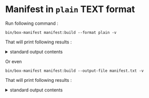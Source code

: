 <!-- markdownlint-disable MD013 MD033 -->
# Manifest in `plain` TEXT format

Run following command :

```shell
bin/box-manifest manifest:build --format plain -v
```

That will print following results :

<details>
<summary>standard output contents</summary>

```text

 // Loading the configuration file "/path/to/box.json".

bartlett/box-manifest: 3.x-dev@cd74376
amphp/amp: v2.6.2
amphp/byte-stream: v1.8.1
amphp/parallel: v1.4.2
amphp/parallel-functions: v1.1.0
amphp/parser: v1.1.0
amphp/process: v1.1.4
amphp/serialization: v1.0.0
amphp/sync: v1.4.2
composer/ca-bundle: 1.3.5
composer/class-map-generator: 1.0.0
composer/composer: 2.5.4
composer/metadata-minifier: 1.0.0
composer/pcre: 3.1.0
composer/semver: 3.3.2
composer/spdx-licenses: 1.5.7
composer/xdebug-handler: 3.0.3
cyclonedx/cyclonedx-library: v2.0.0-RC1
fidry/console: 0.5.5
humbug/box: 4.3.7
humbug/php-scoper: 0.18.2
jetbrains/phpstorm-stubs: v2022.3
justinrainbow/json-schema: 5.2.12
laravel/serializable-closure: v1.3.0
nikic/iter: v2.2.0
nikic/php-parser: v4.15.4
opis/json-schema: 2.3.0
opis/string: 2.0.1
opis/uri: 1.1.0
package-url/packageurl-php: 1.0.5
paragonie/constant_time_encoding: v2.6.3
paragonie/pharaoh: v0.6.0
phpdocumentor/reflection-common: 2.2.0
phpdocumentor/reflection-docblock: 5.3.0
phpdocumentor/type-resolver: 1.6.2
psr/container: 2.0.2
psr/event-dispatcher: 1.0.0
psr/log: 3.0.0
react/promise: v2.9.0
seld/jsonlint: 1.9.0
seld/phar-utils: 1.2.1
seld/signal-handler: 2.0.1
symfony/console: v6.2.7
symfony/deprecation-contracts: v3.2.1
symfony/event-dispatcher-contracts: v3.2.1
symfony/filesystem: v6.2.7
symfony/finder: v6.2.7
symfony/polyfill-ctype: v1.27.0
symfony/polyfill-intl-grapheme: v1.27.0
symfony/polyfill-intl-normalizer: v1.27.0
symfony/polyfill-mbstring: v1.27.0
symfony/polyfill-php73: v1.27.0
symfony/process: v6.2.7
symfony/serializer: v6.2.7
symfony/service-contracts: v3.2.1
symfony/string: v6.2.7
symfony/var-dumper: v6.2.7
thecodingmachine/safe: v2.4.0
ulrichsg/getopt-php: v3.4.0
webmozart/assert: 1.11.0

 // Writing results to standard output

```

</details>

Or even

```shell
bin/box-manifest manifest:build --output-file manifest.txt -v
```

That will print following results :

<details>
<summary>standard output contents</summary>

```text

// Loading the configuration file "/path/to/box.json".

// Writing manifest to file "/path/to/manifest.txt"

```

</details>
